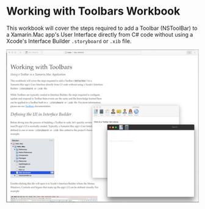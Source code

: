 Working with Toolbars Workbook
============

This workbook will cover the steps required to add a Toolbar (NSToolBar) to a Xamarin.Mac app's User Interface directly from C# code without using a Xcode's Interface Builder `.storyboard` or `.xib` file.

![](Screenshots/Intro01.png)
